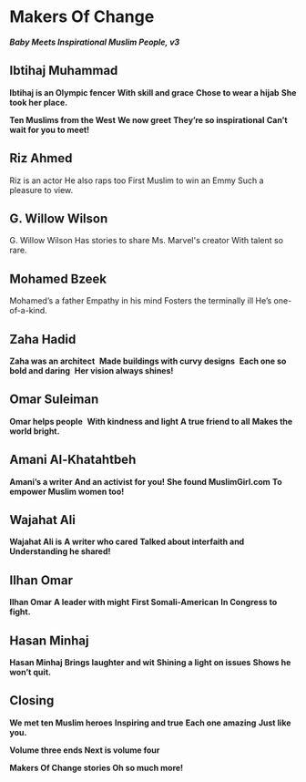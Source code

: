 # Makers Of Change

*****************************************Baby Meets Inspirational Muslim People, v3*****************************************

## **Ibtihaj Muhammad**

**Ibtihaj is an Olympic fencer**
**With skill and grace**
**Chose to wear a hijab**
**She took her place.**

**Ten Muslims from the West**
**We now greet**
**They’re so inspirational**
**Can’t wait for you to meet!**

## Riz Ahmed

Riz is an actor
He also raps too
First Muslim to win an Emmy
Such a pleasure to view.

## G. Willow Wilson

G. Willow Wilson
Has stories to share
Ms. Marvel's creator
With talent so rare.

## Mohamed Bzeek

Mohamed’s a father
Empathy in his mind
Fosters the terminally ill
He’s one-of-a-kind.

## Zaha Hadid

**Zaha was an architect** 
**Made buildings with curvy designs** 
**Each one so bold and daring** 
**Her vision always shines!**

## Omar Suleiman

**Omar helps people** 
**With kindness and light**
**A true friend to all**
**Makes the world bright.**

## Amani Al-Khatahtbeh

**Amani’s a writer**
**And an activist for you!**
**She found MuslimGirl.com**
**To empower Muslim women too!**

## Wajahat Ali

**Wajahat Ali is**
**A writer who cared**
**Talked about interfaith and**
**Understanding he shared!**

## Ilhan Omar

**Ilhan Omar**
**A leader with might**
**First Somali-American**
**In Congress to fight.**

## Hasan Minhaj

**Hasan Minhaj**
**Brings laughter and wit**
**Shining a light on issues**
**Shows he won’t quit.**

## Closing

**We met ten Muslim heroes**
**Inspiring and true**
**Each one amazing**
**Just like you.**

**Volume three ends
Next is volume four**

**Makers Of Change stories
Oh so much more!**